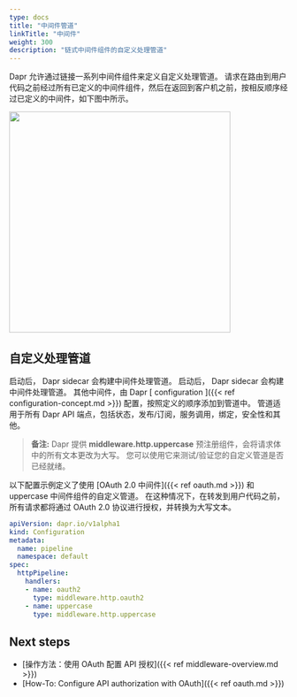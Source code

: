 ```yaml
---
type: docs
title: "中间件管道"
linkTitle: "中间件"
weight: 300
description: "链式中间件组件的自定义处理管道"
---
```


Dapr 允许通过链接一系列中间件组件来定义自定义处理管道。 请求在路由到用户代码之前经过所有已定义的中间件组件，然后在返回到客户机之前，按相反顺序经过已定义的中间件，如下图中所示。

<img src="/images/middleware.png" width=400>

## 自定义处理管道

启动后， Dapr sidecar 会构建中间件处理管道。 启动后， Dapr sidecar 会构建中间件处理管道。 其他中间件，由 Dapr [ configuration ]({{< ref configuration-concept.md >}}) 配置，按照定义的顺序添加到管道中。 管道适用于所有 Dapr API 端点，包括状态，发布/订阅，服务调用，绑定，安全性和其他。

> **备注:** Dapr 提供 **middleware.http.uppercase** 预注册组件，会将请求体中的所有文本更改为大写。 您可以使用它来测试/验证您的自定义管道是否已经就绪。

以下配置示例定义了使用 [OAuth 2.0 中间件]({{< ref oauth.md >}}) 和 uppercase 中间件组件的自定义管道。 在这种情况下，在转发到用户代码之前，所有请求都将通过 OAuth 2.0 协议进行授权，并转换为大写文本。

```yaml
apiVersion: dapr.io/v1alpha1
kind: Configuration
metadata:
  name: pipeline
  namespace: default
spec:
  httpPipeline:
    handlers:
    - name: oauth2
      type: middleware.http.oauth2
    - name: uppercase
      type: middleware.http.uppercase
```

## Next steps

* [操作方法：使用 OAuth 配置 API 授权]({{< ref middleware-overview.md >}})
* [How-To: Configure API authorization with OAuth]({{< ref oauth.md >}})
